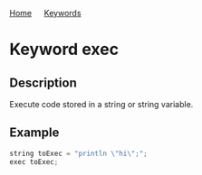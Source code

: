 [Home](https://puckowski.github.io/concert/) <span>&emsp;</span> [Keywords](https://puckowski.github.io/concert/keywords.html)

# Keyword exec

## Description

Execute code stored in a string or string variable.

## Example

```cpp
string toExec = "println \"hi\";";
exec toExec;
```
